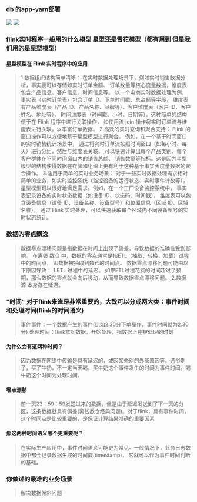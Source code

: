 ### db 的app-yarn部署
![](../20241226.1.png)
![](../20241226.2.png)
### flink实时程序一般用的什么模型 星型还是雪花模型（都有用到 但是我们用的是星型模型）
#### 星型模型在 Flink 实时程序中的应用
>1.数据组织结构简单清晰：
> 在实时数据处理场景下，例如实时销售数据分析，事实表可以存储如实时订单金额、
> 订单数量等核心度量数据，维度表包含产品信息、客户信息、时间信息等。
> 以一个电商实时数据处理为例，事实表（实时订单表）包含订单 ID、下单时间戳、总金额等字段，
> 维度表有产品维度表（产品 ID、产品名称、品牌等）、客户维度表（客户 ID、客户姓名、地址等）、
> 时间维度表（时间戳、小时、日期等）。这种简单的结构便于在 Flink 程序中进行关联操作，
> 如使用流 join 操作将实时订单流与维度表进行关联，以丰富订单数据。
>2.高效的实时查询和聚合支持：
> Flink 的窗口操作可以方便地基于星型模型进行聚合。
> 例如，在一个基于时间窗口的实时销售统计场景中，
> 通过将实时订单流按照时间窗口（如每小时、每天）进行分组，然后与维度表关联，
> 可以快速计算出每个产品类别、每个客户群体在不同时间窗口内的销售总额、
> 销售数量等指标。这是因为星型模型的结构使得数据在存储和组织上更有利于这种基于事实表度量数据的聚合操作。
>3.适用于简单的实时业务场景：
> 对于一些实时数据处理需求相对简单的业务，如实时监控系统（监控设备的运行状态、实时事件计数等），
> 星型模型可以很好地满足需求。例如，在一个工厂设备监控系统中，
> 事实表记录设备的实时状态数据（如设备 ID、状态码、时间戳），
> 维度表可以包含设备信息（设备 ID、设备名称、设备型号）和位置信息（区域 ID、区域名称），
> 通过 Flink 实时处理，可以快速获取每个区域内不同设备型号的实时状态统计。
### 数据的零点飘逸
>数据零点漂移问题是指数据在时间上出现了偏差，导致数据的准确性受到影响。 
>在离线 数仓 中，数据的零点通常是指ETL（抽取、转换、加载）过程中的时间点，
>即数据被抽取到数仓的时间点。 数据零点漂移问题可能由以下原因导致： 
>1.ETL 过程中的延迟。 如果ETL过程花费的时间超过了预期，那么数据的零点就会向后移动，从而导致数据零点漂移问题。 
>2.数据源 本身存在延迟。
### "时间" 对于flink来说是非常重要的，大致可以分成两大类：事件时间和处理时间(flink的时间语义)
>事件事件：一个数据产生的事件(比如2.30分下单操作，事件时间就为2.30分)
>处理时间：flink拿到数据，开始处理，指数据正在被处理的时刻
#### 为什么会有这两种时间？
>因为数据在网络中传输是具有延迟的，或因某些别的外部原因等。通俗例子，买了牛奶，不一定当天喝。买牛奶这个事件发生的时间为事件时间。喝牛奶这个时间为处理时间。
#### 零点漂移
>前一天23：59：59发送过来的数据，但是由于延迟发送到了下一天的分区，这条数据就具有偏差(离线数仓经典问题)。对于flink，具有事件时间，这个时间点是比较重要的，是保证计算结果准确的重要因素
#### 那这两种时间语义哪个更重要呢？
>在实际生产应用中，事件时间语义可能更为常见。一般情况下，业务日志数据中都会记录数据生成的时间戳(timestamp)，
> 它就可以作为事件时间判断的基础。
### 你做过的最难的业务场景
>解决数据倾斜问题

